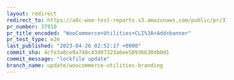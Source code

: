 ```yaml
---
layout: redirect
redirect_to: https://a8c-woo-test-reports.s3.amazonaws.com/public/pr/37910/e2e/index.html
pr_number: 37910
pr_title_encoded: "WooCommerce+Utilities+CLI%3A+Add+banner"
pr_test_type: e2e
last_published: "2023-04-26 02:52:17 +0000"
commit_sha: 4cfe3a0ce9a748c43d07323a6ee50936630db0d1
commit_message: "lockfile update"
branch_name: update/woocommerce-utilities-branding
---
```


